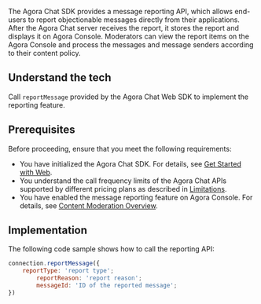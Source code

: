 The Agora Chat SDK provides a message reporting API, which allows end-users to report objectionable messages directly from their applications. After the Agora Chat server receives the report, it stores the report and displays it on Agora Console. Moderators can view the report items on the Agora Console and process the messages and message senders according to their content policy.

## Understand the tech

Call `reportMessage` provided by the Agora Chat Web SDK to implement the reporting feature.

## Prerequisites

Before proceeding, ensure that you meet the following requirements:

- You have initialized the Agora Chat SDK. For details, see [Get Started with Web](/en/agora-chat/agora_chat_get_started_web).
- You understand the call frequency limits of the Agora Chat APIs supported by different pricing plans as described in [Limitations](/en/agora-chat/agora_chat_limitation_web).
- You have enabled the message reporting feature on Agora Console. For details, see [Content Moderation Overview](/en/agora-chat/agora_chat_moderation_overview).

## Implementation

The following code sample shows how to call the reporting API:

```javascript
connection.reportMessage({
    reportType: 'report type';
        reportReason: 'report reason';
        messageId: 'ID of the reported message';
})
```